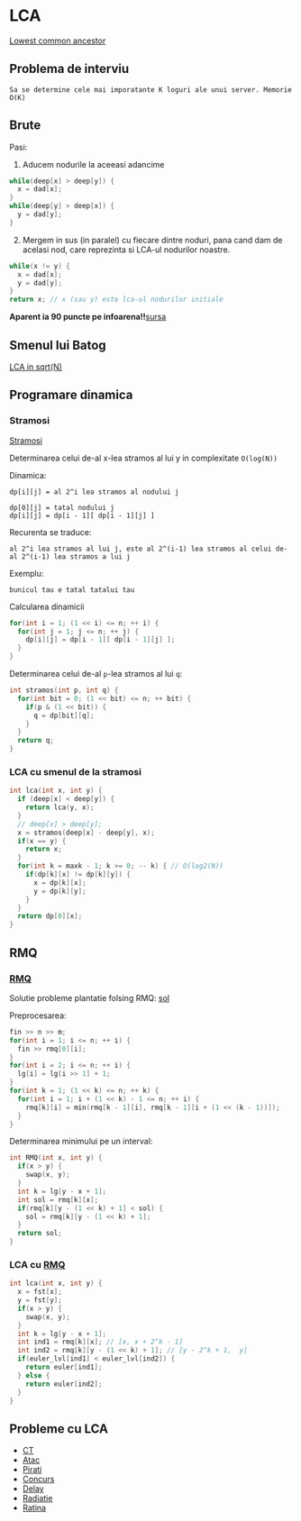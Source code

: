 # LCA

[Lowest common ancestor](https://www.infoarena.ro/problema/lca)

## Problema de interviu
`Sa se determine cele mai imporatante K loguri ale unui server. Memorie O(K)`

## Brute
Pasi:
  1. Aducem nodurile la aceeasi adancime
  ```cpp
  while(deep[x] > deep[y]) {
    x = dad[x];
  }
  while(deep[y] > deep[x]) {
    y = dad[y];
  }
  ```
  2. Mergem in sus (in paralel) cu fiecare dintre noduri, pana cand dam de
  acelasi nod, care reprezinta si LCA-ul nodurilor noastre.
  ```cpp
  while(x != y) {
    x = dad[x];
    y = dad[y];
  }
  return x; // x (sau y) este lca-ul nodurilor initiale
  ```
**Aparent ia 90 puncte pe infoarena!!**[sursa](https://www.infoarena.ro/job_detail/2120973)

## Smenul lui Batog
[LCA in sqrt(N)](https://www.infoarena.ro/multe-smenuri-de-programare-in-cc-si-nu-numai)

## Programare dinamica
### Stramosi
[Stramosi](https://infoarena.ro/problema/stramosi)

Determinarea celui de-al x-lea stramos al lui y in complexitate `O(log(N))`

Dinamica:
```
dp[i][j] = al 2^i lea stramos al nodului j

dp[0][j] = tatal nodului j
dp[i][j] = dp[i - 1][ dp[i - 1][j] ]
```
Recurenta se traduce:
```
al 2^i lea stramos al lui j, este al 2^(i-1) lea stramos al celui de-al 2^(i-1) lea stramos a lui j
```
Exemplu:
```
bunicul tau e tatal tatalui tau
```
Calcularea dinamicii
```cpp
for(int i = 1; (1 << i) <= n; ++ i) {
  for(int j = 1; j <= n; ++ j) {
    dp[i][j] = dp[i - 1][ dp[i - 1][j] ];
  }
}
```
Determinarea celui de-al `p`-lea stramos al lui `q`:
```cpp
int stramos(int p, int q) {
  for(int bit = 0; (1 << bit) <= n; ++ bit) {
    if(p & (1 << bit)) {
      q = dp[bit][q];
    }
  }
  return q;
}
```
### LCA cu smenul de la stramosi
```cpp
int lca(int x, int y) {
  if (deep[x] < deep[y]) {
    return lca(y, x);
  }
  // deep[x] > deep[y];
  x = stramos(deep[x] - deep[y], x);
  if(x == y) {
    return x;
  }
  for(int k = maxk - 1; k >= 0; -- k) { // O(log2(N))
    if(dp[k][x] != dp[k][y]) {
      x = dp[k][x];
      y = dp[k][y];
    }
  }
  return dp[0][x];
}
```

## RMQ

### [RMQ](https://www.infoarena.ro/problema/rmq)

Solutie probleme plantatie folsing RMQ: [sol](https://www.infoarena.ro/preoni-2007/runda-2/solutii)


Preprocesarea:
```cpp
fin >> n >> m;
for(int i = 1; i <= n; ++ i) {
  fin >> rmq[0][i];
}
for(int i = 2; i <= n; ++ i) {
  lg[i] = lg[i >> 1] + 1;
}
for(int k = 1; (1 << k) <= n; ++ k) {
  for(int i = 1; i + (1 << k) - 1 <= n; ++ i) {
    rmq[k][i] = min(rmq[k - 1][i], rmq[k - 1][i + (1 << (k - 1))]);
  }
}
```

Determinarea minimului pe un interval:
```cpp
int RMQ(int x, int y) {
  if(x > y) {
    swap(x, y);
  }
  int k = lg[y - x + 1];
  int sol = rmq[k][x];
  if(rmq[k][y - (1 << k) + 1] < sol) {
    sol = rmq[k][y - (1 << k) + 1];
  }
  return sol;
}
```

### LCA cu [RMQ](https://www.infoarena.ro/problema/rmq)

```cpp
int lca(int x, int y) {
  x = fst[x];
  y = fst[y];
  if(x > y) {
    swap(x, y);
  }
  int k = lg[y - x + 1];
  int ind1 = rmq[k][x]; // [x, x + 2^k - 1]
  int ind2 = rmq[k][y - (1 << k) + 1]; // [y - 2^k + 1,  y]
  if(euler_lvl[ind1] < euler_lvl[ind2]) {
    return euler[ind1];
  } else {
    return euler[ind2];
  }
}
```

## Probleme cu LCA

* [CT](https://www.infoarena.ro/problema/ct)
* [Atac](https://www.infoarena.ro/problema/atac)
* [Pirati](https://www.infoarena.ro/problema/pirati)
* [Concurs](https://www.infoarena.ro/problema/concurs)
* [Delay](https://www.infoarena.ro/problema/delay)
* [Radiatie](https://www.infoarena.ro/problema/radiatie)
* [Ratina](https://www.infoarena.ro/problema/ratina)














